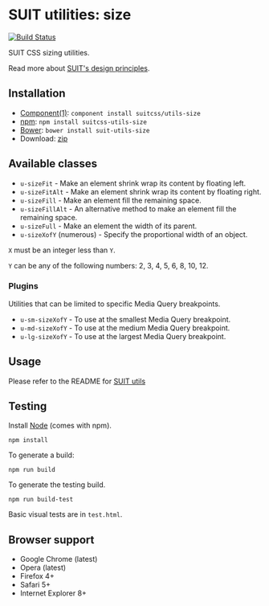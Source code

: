 # SUIT utilities: size

[![Build Status](https://secure.travis-ci.org/suitcss/utils-size.png?branch=master)](http://travis-ci.org/suitcss/utils-size)

SUIT CSS sizing utilities.

Read more about [SUIT's design principles](https://github.com/suitcss/suit/).

## Installation

* [Component(1)](http://component.io/): `component install suitcss/utils-size`
* [npm](http://npmjs.org/): `npm install suitcss-utils-size`
* [Bower](http://bower.io/): `bower install suit-utils-size`
* Download: [zip](https://github.com/suitcss/utils-size/zipball/master)

## Available classes

* `u-sizeFit` - Make an element shrink wrap its content by floating left.
* `u-sizeFitAlt` - Make an element shrink wrap its content by floating right.
* `u-sizeFill` - Make an element fill the remaining space.
* `u-sizeFillAlt` - An alternative method to make an element fill the remaining space.
* `u-sizeFull` - Make an element the width of its parent.
* `u-sizeXofY` (numerous) - Specify the proportional width of an object.

`X` must be an integer less than `Y`.

`Y` can be any of the following numbers: 2, 3, 4, 5, 6, 8, 10, 12.

### Plugins

Utilities that can be limited to specific Media Query breakpoints.

* `u-sm-sizeXofY` - To use at the smallest Media Query breakpoint.
* `u-md-sizeXofY` - To use at the medium Media Query breakpoint.
* `u-lg-sizeXofY` - To use at the largest Media Query breakpoint.

## Usage

Please refer to the README for [SUIT utils](https://github.com/suitcss/utils/)

## Testing

Install [Node](http://nodejs.org) (comes with npm).

```
npm install
```

To generate a build:

```
npm run build
```

To generate the testing build.

```
npm run build-test
```

Basic visual tests are in `test.html`.

## Browser support

* Google Chrome (latest)
* Opera (latest)
* Firefox 4+
* Safari 5+
* Internet Explorer 8+
